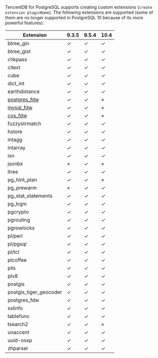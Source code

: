 TencentDB for PostgreSQL supports creating custom extensions (`create extension pluginName`). The following extensions are supported (some of them are no longer supported in PostgreSQL 10 because of its more powerful features):

| Extension                                                  | 9.3.5    | 9.5.4    | 10.4     |
| ------------------------------------------------------------ | -------- | -------- | -------- |
| btree_gin                                                    | &#10003; | &#10003; | &#10003; |
| btree_gist                                                   | &#10003; | &#10003; | &#10003; |
| chkpass                                                      | &#10003; | &#10003; | &#10003; |
| citext                                                       | &#10003; | &#10003; | &#10003; |
| cube                                                         | &#10003; | &#10003; | &#10003; |
| dict_int                                                     | &#10003; | &#10003; | &#10003; |
| earthdistance                                                | &#10003; | &#10003; | &#10003; |
| [postgres_fdw](https://intl.cloud.tencent.com/document/product/409/18706) | &#10003; | &#10003; | × |
| [mysql_fdw](https://intl.cloud.tencent.com/document/product/409/18706 ) | &#10003; | &#10003; | × |
| [cos_fdw](https://intl.cloud.tencent.com/document/product/409/18706 ) | &#10003; | &#10003; | × |
| fuzzystrmatch                                                | &#10003; | &#10003; | &#10003; |
| hstore                                                       | &#10003; | &#10003; | &#10003; |
| intagg                                                       | &#10003; | &#10003; | &#10003; |
| intarray                                                     | &#10003; | &#10003; | &#10003; |
| isn                                                          | &#10003; | &#10003; | &#10003; |
| jsonbx                                                       | ×        | &#10003; | ×        |
| ltree                                                        | &#10003; | &#10003; | &#10003; |
| pg_hint_plan                                                 | &#10003; | &#10003; | ×        |
| pg_prewarm                                                   | ×        | &#10003; | &#10003; |
| pg_stat_statements                                           | &#10003; | &#10003; | &#10003; |
| pg_trgm                                                      | &#10003; | &#10003; | &#10003; |
| pgcrypto                                                     | &#10003; | &#10003; | &#10003; |
| pgrouting                                                    | &#10003; | &#10003; | &#10003; |
| pgrowlocks                                                   | &#10003; | &#10003; | &#10003; |
| pl/perl                                                      | &#10003; | &#10003; | &#10003; |
| pl/pgsql                                                     | &#10003; | &#10003; | &#10003; |
| pl/tcl                                                       | &#10003; | &#10003; | &#10003; |
| plcoffee                                                     | &#10003; | &#10003; | &#10003; |
| plls                                                         | &#10003; | &#10003; | &#10003; |
| plv8                                                         | &#10003; | &#10003; | &#10003; |
| postgis                                                      | &#10003; | &#10003; | &#10003; |
| postgis_tiger_geocoder                                       | &#10003; | &#10003; | &#10003; |
| postgres_fdw                                                 | &#10003; | &#10003; | &#10003; |
| sslinfo                                                      | &#10003; | &#10003; | &#10003; |
| tablefunc                                                    | &#10003; | &#10003; | &#10003; |
| tsearch2                                                     | &#10003; | &#10003; | ×        |
| unaccent                                                     | &#10003; | &#10003; | &#10003; |
| uuid-ossp                                                    | &#10003; | &#10003; | &#10003; |
| zhparser                                                     | &#10003; | &#10003; | &#10003; |
